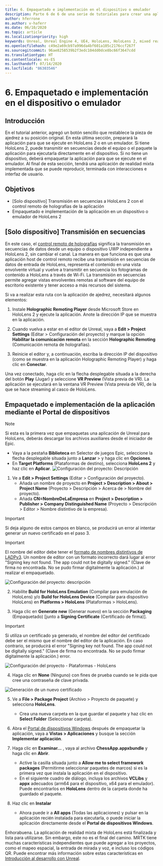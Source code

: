 ```yaml
---
title: 6. Empaquetado e implementación en el dispositivo o emulador
description: Parte 6 de 6 de una serie de tutoriales para crear una aplicación de ajedrez sencilla con Unreal Engine 4 y el complemento UX Tools de Mixed Reality Toolkit
author: hferrone
ms.author: v-haferr
ms.date: 06/10/2020
ms.topic: article
ms.localizationpriority: high
keywords: Unreal, Unreal Engine 4, UE4, HoloLens, HoloLens 2, mixed reality, tutorial, getting started, mrtk, uxt, UX Tools, documentation
ms.openlocfilehash: c49e2a69cb97a996da4bf601a105c2176ccf267f
ms.sourcegitcommit: 96ae8258539b2f3edc104dd0dce8bc66f3647cdd
ms.translationtype: HT
ms.contentlocale: es-ES
ms.lasthandoff: 07/14/2020
ms.locfileid: "86303546"
---
```

# <a name="6-packaging--deploying-to-device-or-emulator"></a>6. Empaquetado e implementación en el dispositivo o emulador

## <a name="overview"></a>Introducción

En el tutorial anterior, agregó un botón sencillo que restablece la pieza de ajedrez a su posición original. En esta última sección, preparará la aplicación para que se ejecute en HoloLens 2 o en un emulador. Si tiene HoloLens 2, puede transmitir en secuencias desde el equipo o el paquete la aplicación para ejecutarla directamente en el dispositivo. Si no tiene un dispositivo, deberá empaquetar la aplicación para que se ejecute en el emulador. Al final de esta sección, tendrá una aplicación de realidad mixta implementada que se puede reproducir, terminada con interacciones e interfaz de usuario.

## <a name="objectives"></a>Objetivos

* [Solo dispositivo] Transmisión en secuencias a HoloLens 2 con el control remoto de holografías de la aplicación
* Empaquetado e implementación de la aplicación en un dispositivo o emulador de HoloLens 2

## <a name="device-only-streaming"></a>[Solo dispositivo] Transmisión en secuencias
En este caso, el [control remoto de holografías](https://docs.microsoft.com/windows/mixed-reality/add-holographic-remoting) significa la transmisión en secuencias de datos desde un equipo o dispositivo UWP independiente a HoloLens 2, sin cambiar el canal. La manera en que funciona es que una aplicación host de control remoto recibe una transmisión en secuencias de datos de entrada de HoloLens, representa el contenido en una vista envolvente virtual y vuelve a transmitir en secuencia los fotogramas de contenido a HoloLens a través de Wi-Fi. La transmisión en secuencias permite agregar vistas envolventes remotas al software del equipo de escritorio existente y tener acceso a más recursos del sistema. 

Si va a realizar esta ruta con la aplicación de ajedrez, necesitará algunos elementos:

1.  Instale **Holographic Remoting Player** desde Microsoft Store en HoloLens 2 y ejecute la aplicación. Anote la dirección IP que se muestra en la aplicación.

2.  Cuando vuelva a estar en el editor de Unreal, vaya a **Edit > Project Settings** (Editar > Configuración del proyecto) y marque la opción **Habilitar la comunicación remota** en la sección **Holographic Remoting** (Comunicación remota de holografías).

3.  Reinicie el editor y, a continuación, escriba la dirección IP del dispositivo (como se muestra en la aplicación Holographic Remoting Player) y haga clic en **Conectar**.

Una vez conectado, haga clic en la flecha desplegable situada a la derecha del botón **Play** (Jugar) y seleccione **VR Preview** (Vista previa de VR). La aplicación se ejecutará en la ventana VR Preview (Vista previa de VR), de la que se hace streaming al casco de HoloLens. 

## <a name="packaging-and-deploying-the-app-via-device-portal"></a>Empaquetado e implementación de la aplicación mediante el Portal de dispositivos

>[!NOTE]
>Si esta es la primera vez que empaquetas una aplicación de Unreal para HoloLens, deberás descargar los archivos auxiliares desde el iniciador de Epic. 
>- Vaya a la pestaña **Biblioteca** en Selector de juegos Epic, seleccione la flecha desplegable situada junto a **Lanzar** > y haga clic en **Opciones**. 
>- En **Target Platforms** (Plataformas de destino), selecciona **HoloLens 2** y haz clic en **Aplicar**. 
>![Configuración del proyecto: Descripción](images/unreal-uxt/6-installationoptions.PNG)

1.  Ve a **Edit > Project Settings** (Editar > Configuración del proyecto). 
    * Añada un nombre de proyecto en **Project > Description > About > Project Name** (Proyecto > Descripción > Acerca de > Nombre del proyecto). 
    * Añada **CN=NombreDeLaEmpresa** en **Project > Description > Publisher > Company Distinguished Name** (Proyecto > Descripción > Editor > Nombre distintivo de la empresa).

> [!IMPORTANT]
> Si deja alguno de estos campos en blanco, se producirá un error al intentar generar un nuevo certificado en el paso 3. 

> [!IMPORTANT]
> El nombre del editor debe tener el [formato de nombres distintivos de LADPv3](https://www.ietf.org/rfc/rfc2253.txt). Un nombre de editor con un formato incorrecto dará lugar al error "Signing key not found. The app could not be digitally signed." (Clave de firma no encontrada. No se pudo firmar digitalmente la aplicación.) al realizar el empaquetado.

![Configuración del proyecto: descripción](images/unreal-uxt/6-cn.PNG)

2.  Habilite **Build for HoloLens Emulation** (Compilar para emulación de HoloLens) y/o **Build for HoloLens Device** (Compilar para dispositivo HoloLens) en **Platforms > HoloLens** (Plataformas > HoloLens).

3.  Haga clic en **Generate new** (Generar nuevo) en la sección **Packaging** (Empaquetado) [junto a **Signing Certificate** (Certificado de firma)].

> [!IMPORTANT]
> Si utiliza un certificado ya generado, el nombre del editor del certificado debe ser el mismo que el nombre del editor de la aplicación. En caso contrario, se producirá el error "Signing key not found. The app could not be digitally signed." (Clave de firma no encontrada. No se pudo firmar digitalmente la aplicación.) error.

![Configuración del proyecto - Plataformas - HoloLens](images/unreal-uxt/6-packaging.PNG)

4. Haga clic en **None** (Ninguno) con fines de prueba cuando se le pida que cree una contraseña de clave privada.

![Generación de un nuevo certificado](images/unreal-uxt/6-private-key-testing.png)

5. Ve a **File > Package Project** (Archivo > Proyecto de paquete) y selecciona **HoloLens**. 
    * Crea una nueva carpeta en la que guardar el paquete y haz clic en **Select Folder** (Seleccionar carpeta). 

6.  Abra el [Portal de dispositivos Windows](https://docs.microsoft.com/windows/mixed-reality/using-the-windows-device-portal) después de empaquetar la aplicación, vaya a **Vistas > Aplicaciones** y busque la sección **Implementar aplicación**.

7.  Haga clic en **Examinar...** , vaya al archivo **ChessApp.appxbundle** y haga clic en **Abrir**. 

    * Active la casilla situada junto a **Allow me to select framework packages** (Permitirme seleccionar paquetes de marcos) si es la primera vez que instala la aplicación en el dispositivo. 
    * En el siguiente cuadro de diálogo, incluya los archivos **VCLibs** y **appx** adecuados (arm64 para el dispositivo, x64 para el emulador). Puede encontrarlos en **HoloLens** dentro de la carpeta donde ha guardado el paquete.

8.  Haz clic en **Instalar**
    * Ahora puede ir a **All apps** (Todas las aplicaciones) y pulsar en la aplicación recién instalada para ejecutarla, o puede iniciar la aplicación directamente desde el **Portal de dispositivos Windows**. 

Enhorabuena. La aplicación de realidad mixta de HoloLens está finalizada y lista para utilizarse. Sin embargo, este no es el final del camino. MRTK tiene muchas características independientes que puede agregar a los proyectos, como el mapeo espacial, la entrada de mirada y voz, e incluso los códigos QR. Puede encontrar más información sobre estas características en [Introducción al desarrollo con Unreal](https://docs.microsoft.com/windows/mixed-reality/unreal-development-overview).
